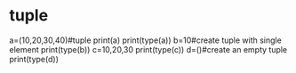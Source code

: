 # tuple
a=(10,20,30,40)#tuple print(a)
print(type(a))
b=10#create tuple with single element
print(type(b))
c=10,20,30
print(type(c))
d=()#create an empty tuple
print(type(d))
